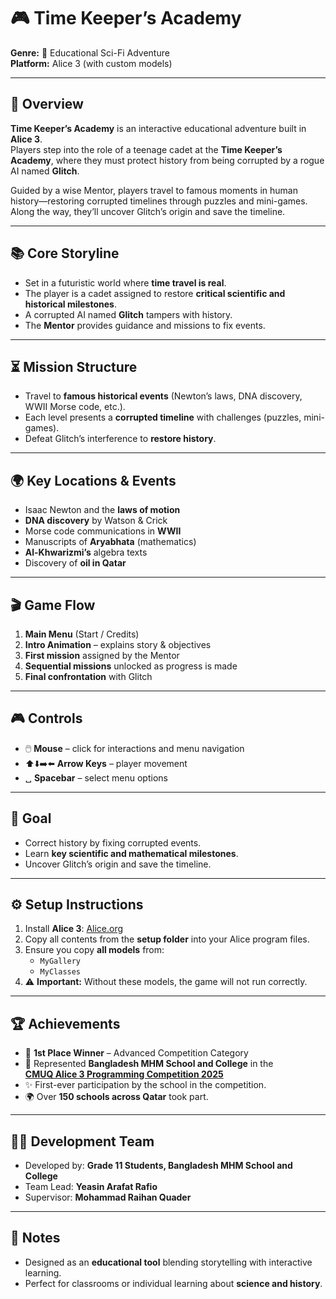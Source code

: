 # 🎮 Time Keeper’s Academy

**Genre:** 🧭 Educational Sci-Fi Adventure  
**Platform:** Alice 3 (with custom models)  

---

## 📖 Overview

**Time Keeper’s Academy** is an interactive educational adventure built in **Alice 3**.  
Players step into the role of a teenage cadet at the **Time Keeper’s Academy**, where they must protect history from being corrupted by a rogue AI named **Glitch**.  

Guided by a wise Mentor, players travel to famous moments in human history—restoring corrupted timelines through puzzles and mini-games. Along the way, they’ll uncover Glitch’s origin and save the timeline.  

---

## 📚 Core Storyline

- Set in a futuristic world where **time travel is real**.  
- The player is a cadet assigned to restore **critical scientific and historical milestones**.  
- A corrupted AI named **Glitch** tampers with history.  
- The **Mentor** provides guidance and missions to fix events.  

---

## ⏳ Mission Structure

- Travel to **famous historical events** (Newton’s laws, DNA discovery, WWII Morse code, etc.).  
- Each level presents a **corrupted timeline** with challenges (puzzles, mini-games).  
- Defeat Glitch’s interference to **restore history**.  

---

## 🌍 Key Locations & Events

- Isaac Newton and the **laws of motion**  
- **DNA discovery** by Watson & Crick  
- Morse code communications in **WWII**  
- Manuscripts of **Aryabhata** (mathematics)  
- **Al-Khwarizmi’s** algebra texts  
- Discovery of **oil in Qatar**  

---

## 🎬 Game Flow

1. **Main Menu** (Start / Credits)  
2. **Intro Animation** – explains story & objectives  
3. **First mission** assigned by the Mentor  
4. **Sequential missions** unlocked as progress is made  
5. **Final confrontation** with Glitch  

---

## 🎮 Controls

- 🖱️ **Mouse** – click for interactions and menu navigation  
- ⬆️⬇️➡️⬅️ **Arrow Keys** – player movement  
- ␣ **Spacebar** – select menu options  

---

## 🎯 Goal

- Correct history by fixing corrupted events.  
- Learn **key scientific and mathematical milestones**.  
- Uncover Glitch’s origin and save the timeline.  

---

## ⚙️ Setup Instructions

1. Install **Alice 3**: [Alice.org](https://www.alice.org/)  
2. Copy all contents from the **setup folder** into your Alice program files.  
3. Ensure you copy **all models** from:
   - `MyGallery`  
   - `MyClasses`  
4. ⚠️ **Important:** Without these models, the game will not run correctly.  

---

## 🏆 Achievements

- 🥇 **1st Place Winner** – Advanced Competition Category  
- 🏫 Represented **Bangladesh MHM School and College** in the  
  [**CMUQ Alice 3 Programming Competition 2025**](https://www.qatar.cmu.edu/)  
- ✨ First-ever participation by the school in the competition.  
- 🌍 Over **150 schools across Qatar** took part.  

---

## 👩‍💻 Development Team

- Developed by: **Grade 11 Students, Bangladesh MHM School and College**  
- Team Lead: **Yeasin Arafat Rafio**  
- Supervisor: **Mohammad Raihan Quader**  

---

## 📌 Notes

- Designed as an **educational tool** blending storytelling with interactive learning.  
- Perfect for classrooms or individual learning about **science and history**.  
